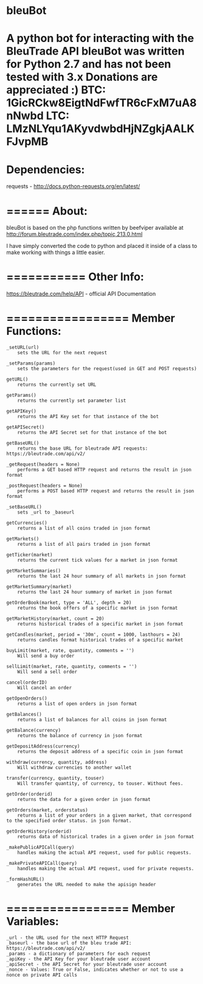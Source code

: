 # bleuBot
A python bot for interacting with the BleuTrade API
bleuBot was written for Python 2.7 and has not been tested with 3.x
Donations are appreciated :)
BTC: 1GicRCkw8EigtNdFwfTR6cFxM7uA8nNwbd
LTC: LMzNLYqu1AKyvdwbdHjNZgkjAALKFJvpMB
=============
Dependencies:
=============
requests - http://docs.python-requests.org/en/latest/

======
About:
======
bleuBot is based on the php functions written by beefviper available at http://forum.bleutrade.com/index.php/topic,213.0.html

I have simply converted the code to python and placed it inside of a class to make working with things a little easier.

===========
Other Info:
===========
https://bleutrade.com/help/API - official API Documentation

=================
Member Functions:
=================

	_setURL(url)
		sets the URL for the next request

	_setParams(params)
		sets the parameters for the request(used in GET and POST requests)

	getURL()
		returns the currently set URL

	getParams()
		returns the currently set parameter list

	getAPIKey()
		returns the API Key set for that instance of the bot

	getAPISecret()
		returns the API Secret set for that instance of the bot

	getBaseURL()
		returns the base URL for bleutrade API requests: https://bleutrade.com/api/v2/

	_getRequest(headers = None)
		performs a GET based HTTP request and returns the result in json format

	_postRequest(headers = None)
		performs a POST based HTTP request and returns the result in json format

	_setBaseURL()
		sets _url to _baseurl

	getCurrencies()
		returns a list of all coins traded in json format

	getMarkets()
		returns a list of all pairs traded in json format

	getTicker(market)
		returns the current tick values for a market in json format

	getMarketSummaries()
		returns the last 24 hour summary of all markets in json format

	getMarketSummary(market)
		returns the last 24 hour summary of market in json format

	getOrderBook(market, type = 'ALL', depth = 20)
		returns the book offers of a specific market in json format

	getMarketHistory(market, count = 20)
		returns historical trades of a specific market in json format

	getCandles(market, period = '30m', count = 1000, lasthours = 24)
		returns candles format historical trades of a specific market

	buyLimit(market, rate, quantity, comments = '')
		Will send a buy order

	sellLimit(market, rate, quantity, comments = '')
		Will send a sell order

	cancel(orderID)
		Will cancel an order

	getOpenOrders()
		returns a list of open orders in json format

	getBalances()
		returns a list of balances for all coins in json format

	getBalance(currency)
		returns the balance of currency in json format

	getDepositAddress(currency)
		returns the deposit address of a specific coin in json format

	withdraw(currency, quantity, address)
		Will withdraw currencies to another wallet

	transfer(currency, quantity, touser)
		Will transfer quantity, of currency, to touser. Without fees.

	getOrder(orderid)
		returns the data for a given order in json format

	getOrders(market, orderstatus)
		returns a list of your orders in a given market, that correspond to the specified order status. in json format.

	getOrderHistory(orderid)
		returns data of historical trades in a given order in json format

	_makePublicAPICall(query)
		handles making the actual API request, used for public requests. 

	_makePrivateAPICall(query)
		handles making the actual API request, used for private requests. 

	_formHashURL()
		generates the URL needed to make the apisign header

=================
Member Variables:
=================

	_url - the URL used for the next HTTP Request
	_baseurl - the base url of the bleu trade API: https://bleutrade.com/api/v2/
	_params - a dictionary of parameters for each request
	_apiKey - the API Key for your bleutrade user account
	_apiSecret - the API Secret for your bleutrade user account
	_nonce - Values: True or False, indicates whether or not to use a nonce on private API calls